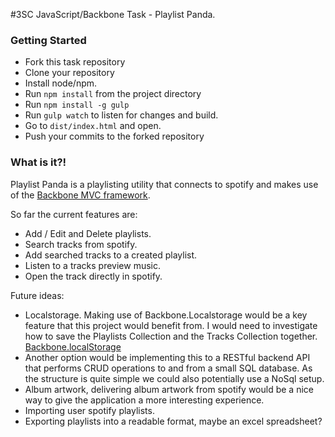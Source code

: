 #3SC JavaScript/Backbone Task - Playlist Panda.

### Getting Started
 - Fork this task repository
 - Clone your repository
 - Install node/npm.
 - Run `npm install` from the project directory
 - Run `npm install -g gulp`
 - Run `gulp watch` to listen for changes and build.
 - Go to `dist/index.html` and open.
 - Push your commits to the forked repository

### What is it?!

Playlist Panda is a playlisting utility that connects to spotify and makes use of the [Backbone MVC framework](http://backbonejs.org).

So far the current features are:

- Add / Edit and Delete playlists.
- Search tracks from spotify.
- Add searched tracks to a created playlist.
- Listen to a tracks preview music.
- Open the track directly in spotify.

Future ideas:
- Localstorage. Making use of Backbone.Localstorage would be a key feature that
  this project would benefit from. I would need to investigate how to save the
  Playlists Collection and the Tracks Collection together.
  [Backbone.localStorage](https://github.com/jeromegn/Backbone.localStorage)
- Another option would be implementing this to a RESTful backend API that performs
  CRUD operations to and from a small SQL database. As the structure is quite simple
  we could also potentially use a NoSql setup.
- Album artwork, delivering album artwork from spotify would be a nice way to give
  the application a more interesting experience.
- Importing user spotify playlists.
- Exporting playlists into a readable format, maybe an excel spreadsheet?
